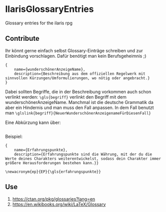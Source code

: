 # IlarisGlossaryEntries
Glossary entries for the ilaris rpg

## Contribute
Ihr könnt gerne einfach selbst Glossary-Einträge schreiben und zur Einbindung vorschlagen. Dafür benötigt man kein Berufsgeheimnis ;)

```\newglossaryentry{einzigartigeid}
{
    name={wunderschönerAnzeigeName},
    description={Beschreibung aus dem offiziellen Regelwerk mit sinnvollen Kürzungen/Umformulierungen, wo nötig oder angebracht.}
}
```

Dabei sollten Begriffe, die in der Beschreibung vorkommen auch schon verlinkt werden:
`\gls{begriff}` verlinkt den Begriff mit dem wunderschönerAnzeigeName. Manchmal ist die deutsche Grammatik da aber ein Hindernis und man muss den Fall anpassen. In dem Fall benutzt man `\glslink{begriff}{NeuerWunderschönerAnzeigenameFürDiesenFall}`

Eine Abkürzung kann über:
```\newacronym{einzigartigeid}{Abkürzungsname}{\gls{iddeseigentlichenBegriffsmitErklärung}}
```

Beispiel:
```\newglossaryentry{erfahrungspunkte}
{
    name={Erfahrungspunkte},
    description={Erfahrungspunkte sind die Währung, mit der du die Werte deines Charakters weiterentwickelst, sodass dein Charakter immer größere Herausforderungen bestehen kann.}}
    
\newacronym{ep}{EP}{\gls{erfahrungspunkte}}
```

## Use
1. https://ctan.org/pkg/glossaries?lang=en
2. https://en.wikibooks.org/wiki/LaTeX/Glossary
